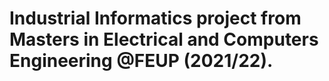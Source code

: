 # Industrial Informatics project from Masters in Electrical and Computers Engineering @FEUP (2021/22).
